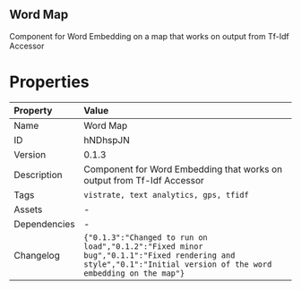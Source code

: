 <h2>Word Map</h2><p>Component for Word Embedding on a map that works on output from Tf-Idf Accessor</p>

# Properties

| Property | Value |
| :--- | :--- |
| Name | Word Map |
| ID | hNDhspJN |
| Version | 0.1.3 |
| Description | Component for Word Embedding that works on output from Tf-Idf Accessor |
| Tags | `vistrate, text analytics, gps, tfidf` |
| Assets | - |
| Dependencies | - |
| Changelog | `{"0.1.3":"Changed to run on load","0.1.2":"Fixed minor bug","0.1.1":"Fixed rendering and style","0.1":"Initial version of the word embedding on the map"}` |
